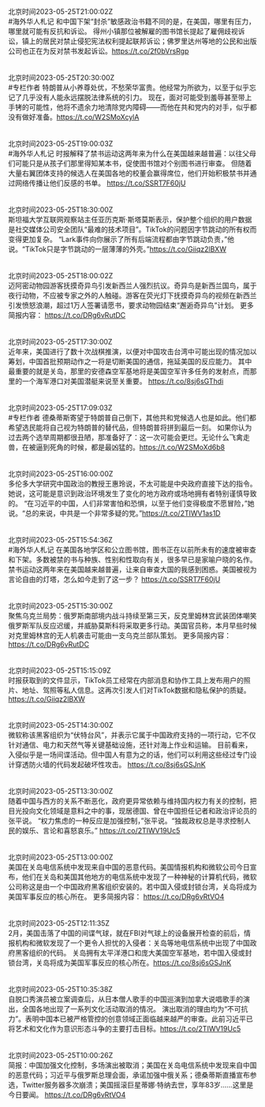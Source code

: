 北京时间2023-05-25T21:00:02Z<br>#海外华人札记 和中国下架“封杀”敏感政治书籍不同的是，在美国，哪里有压力，哪里就可能有反抗和诉讼。
得州小镇那位被解雇的图书馆长提起了雇佣歧视诉讼，镇上的居民对禁止侵犯宪法权利提起联邦诉讼；佛罗里达州等地的公民和出版公司也正在为反对禁书发起诉讼。https://t.co/2f0bVrsRgp<br><br><br>北京时间2023-05-25T20:30:00Z<br>#专栏作者 特朗普从小养尊处优，不愁荣华富贵。他经常为所欲为，以至于似乎忘记了几乎没有人能永远摆脱法律系统的引力。
现在，面对可能受到羞辱甚至带上手铐的可能性，他将不遗余力地清除党内障碍——而他在共和党内的对手，似乎都没有做好准备。https://t.co/W2SMoXcylA<br><br><br>北京时间2023-05-25T19:00:03Z<br>#海外华人札记 时报解释了禁书运动这两年来为什么在美国越来越普遍：以往父母们可能只是从孩子们那里得知某本书，促使图书馆对个别图书进行审查。
但随着大量右翼团体支持的候选人在美国各地的校董会赢得席位，他们开始积极禁书并通过网络传播让他们反感的书单。 https://t.co/SSRT7F60jU<br><br><br>北京时间2023-05-25T18:30:00Z<br>斯坦福大学互联网观察站主任亚历克斯·斯塔莫斯表示，保护整个组织的用户数据是社交媒体公司安全团队“最难的技术项目”。TikTok的问题因字节跳动的所有权而变得更加复杂。
“Lark事件向你展示了所有后端流程都由字节跳动负责，”他说。“TikTok只是字节跳动的一层薄薄的外壳。”https://t.co/Giiqz2lBXW<br><br><br>北京时间2023-05-25T18:00:02Z<br>迈阿密动物园游客抚摸奇异鸟引发新西兰人强烈抗议。奇异鸟是新西兰国鸟，属于夜行动物，不应被专家之外的人触碰。游客在荧光灯下抚摸奇异鸟的视频在新西兰引发愤怒浪潮，超过1万人签署请愿书，要求动物园结束“邂逅奇异鸟”计划。
更多简报内容： https://t.co/DRg6vRutDC<br><br><br>北京时间2023-05-25T17:30:00Z<br>近年来，美国进行了数十次战棋推演，以便对中国攻击台湾中可能出现的情况加以筹划，中国首批预期动作之一将是切断美国的通信，拖延美国的反应能力。
其中最重要的就是关岛，那里的安德森空军基地将是美国空军许多任务的发射点，而那里的一个海军港口对美国潜艇来说至关重要。 https://t.co/8sj6sGThdi<br><br><br>北京时间2023-05-25T17:09:03Z<br>#专栏作者 德桑蒂斯寄望于特朗普自己倒下，其他共和党候选人也是如此。他们都希望选民能将自己视为特朗普的替代品，但特朗普将拼到最后一刻。
如果你认为过去两个选举周期都很丑陋，那准备好了：这一次可能会更烂。无论什么飞禽走兽，在被逼到死角的时候，都是最凶猛的。https://t.co/W2SMoXd6b8<br><br><br>北京时间2023-05-25T16:00:00Z<br>多伦多大学研究中国政治的教授王惠玲说，不太可能是中央政府直接下达的指令。她说，这可能是意识到政治环境发生了变化的地方政府或场地拥有者特别谨慎导致的。
“在习近平的中国，人们非常害怕和恐惧，以至于他们变得极度不愿冒险，”她说。“总的来说，中共是一个非常多疑的党。”https://t.co/2TIWV1as1D<br><br><br>北京时间2023-05-25T15:54:36Z<br>#海外华人札记 在美国各地学区和公立图书馆，图书正在以前所未有的速度被审查和下架。多数被禁的书与种族、性别和性取向有关，很多早已是家喻户晓的名作。
禁书运动这两年来在美国越来越普遍，让来自审查大国的我感到困惑。美国被视为言论自由的灯塔，怎么如今走到了这一步？
https://t.co/SSRT7F60jU<br><br><br>北京时间2023-05-25T15:30:00Z<br>聚焦乌克兰局势：俄罗斯南部境内战斗持续至第三天，反克里姆林宫武装团体嘲笑俄罗斯军队反应迟缓，并威胁莫斯科将采取更多行动。美国官员称，本月早些时候对克里姆林宫的无人机袭击可能由一支乌克兰部队策划。
更多简报内容： https://t.co/DRg6vRutDC<br><br><br>北京时间2023-05-25T15:15:09Z<br>时报获取到的文件显示，TikTok员工经常在内部消息和协作工具上发布用户的照片、地址、驾照等私人信息。这再次引发人们对TikTok数据和隐私保护的质疑。https://t.co/Giiqz2lBXW<br><br><br>北京时间2023-05-25T14:30:00Z<br>微软称该黑客组织为“伏特台风”，并表示它属于中国政府支持的一项行动，它不仅针对通信、电力和天然气等关键基础设施，还针对海上作业和运输。
目前看来，入侵似乎是一场间谍活动。但中国人有意为之的话，他们可以利用这些经过专门设计穿透防火墙的代码发起破坏性攻击。 https://t.co/8sj6sGSJnK<br><br><br>北京时间2023-05-25T13:30:00Z<br>随着中国与西方的关系不断恶化，政府更异常依赖与维持国内权力有关的控制，把目光投向文化领域是意料之中的事，现居德国、曾在中国担任记者和政治评论员的张平说。
“权力焦虑的一种反应是加强控制，”张平说。“独裁政权总是寻求控制人民的娱乐、言论和喜怒哀乐。” https://t.co/2TIWV19Uc5<br><br><br>北京时间2023-05-25T13:00:00Z<br>美国在关岛电信系统中发现来自中国的恶意代码。美国情报机构和微软公司今日宣布，他们在关岛和美国其他地方的电信系统中发现了一种神秘的计算机代码，微软公司称这是由一个中国政府黑客组织安装的。若中国入侵或封锁台湾，关岛将成为美国军事反应的核心所在。
更多简报内容： https://t.co/DRg6vRtVO4<br><br><br>北京时间2023-05-25T12:11:35Z<br>2月，美国击落了中国的间谍气球，就在FBI对气球上的设备展开检查的前后，情报机构和微软发现了一个更令人担忧的入侵者：关岛等地电信系统中出现了中国政府黑客组织的代码。
关岛拥有太平洋港口和庞大美国空军基地，若中国入侵或封锁台湾，关岛将成为美国军事反应的核心所在。https://t.co/8sj6sGSJnK<br><br><br>北京时间2023-05-25T10:35:38Z<br>自脱口秀演员被立案调查后，从日本僧人歌手的中国巡演到加拿大说唱歌手的演出，全国各地出现了一系列文化活动取消的情况。
演出取消的理由均为“不可抗力”。表明中国本已被严格管控的创意领域正面临越来越严的审查。此前习近平已将艺术和文化作为意识形态斗争的主要打击目标。https://t.co/2TIWV19Uc5<br><br><br>北京时间2023-05-25T10:00:26Z<br>简报：中国加强文化控制，多场演出被取消；美国在关岛电信系统中发现来自中国的恶意代码；习近平与俄罗斯总理会面，承诺加强中俄关系；德桑蒂斯直播宣布参选，Twitter服务器多次崩溃；美国摇滚巨星蒂娜·特纳去世，享年83岁……这里是今日要闻。
https://t.co/DRg6vRtVO4<br><br><br>